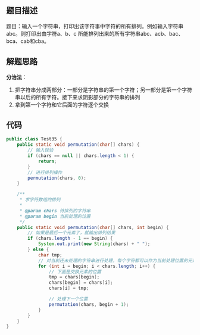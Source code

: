 ## 题目描述

题目：输入一个字符串，打印出该字符事中字符的所有排列。例如输入字符串abc。则打印出由字符a、b、c 所能排列出来的所有字符串abc、acb、bac、bca、cab和cba。

## 解题思路

**分治法**：

1. 把字符串分成两部分：一部分是字符串的第一个字符；另一部分是第一个字符串以后的所有字符。接下来求阴影部分的字符串的排列
2. 拿到第一个字符和它后面的字符逐个交换

## 代码

```java
public class Test35 {
    public static void permutation(char[] chars) {
        // 输入较验
        if (chars == null || chars.length < 1) {
            return;
        }
        // 进行排列操作
        permutation(chars, 0);
    }

    /**
     * 求字符数组的排列
     *
     * @param chars 待排列的字符串
     * @param begin 当前处理的位置
     */
    public static void permutation(char[] chars, int begin) {
        // 如果是最后一个元素了，就输出排列结果
        if (chars.length - 1 == begin) {
            System.out.print(new String(chars) + " ");
        } else {
            char tmp;
            // 对当前还未处理的字符串进行处理，每个字符都可以作为当前处理位置的元素
            for (int i = begin; i < chars.length; i++) {
                // 下面是交换元素的位置
                tmp = chars[begin];
                chars[begin] = chars[i];
                chars[i] = tmp;

                // 处理下一个位置
                permutation(chars, begin + 1);
            }
        }
    }
}
```








